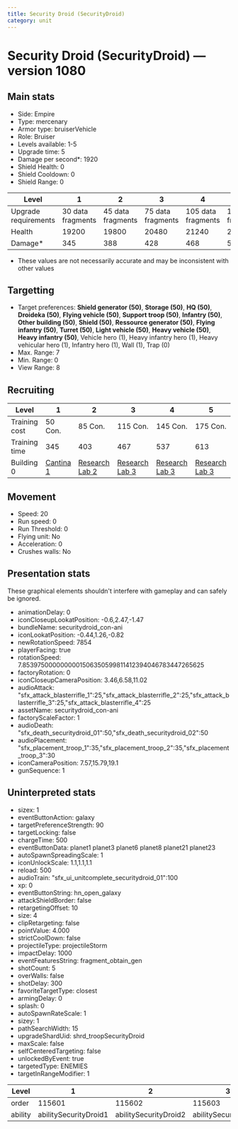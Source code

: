 ```yaml
---
title: Security Droid (SecurityDroid)
category: unit
---
```


# Security Droid (SecurityDroid) — version 1080

## Main stats

  * Side: Empire
  * Type: mercenary
  * Armor type: bruiserVehicle
  * Role: Bruiser
  * Levels available: 1-5
  * Upgrade time: 5
  * Damage per second*: 1920
  * Shield Health: 0
  * Shield Cooldown: 0
  * Shield Range: 0

|Level               |1                |2                |3                |4                 |5                 |
|--------------------|-----------------|-----------------|-----------------|------------------|------------------|
|Upgrade requirements|30 data fragments|45 data fragments|75 data fragments|105 data fragments|135 data fragments|
|Health              |19200            |19800            |20480            |21240             |22080             |
|Damage*             |345              |388              |428              |468               |508               |

* These values are not necessarily accurate and may be inconsistent with other values

## Targetting

  * Target preferences: **Shield generator (50)**, **Storage (50)**, **HQ (50)**, **Droideka (50)**, **Flying vehicle (50)**, **Support troop (50)**, **Infantry (50)**, **Other building (50)**, **Shield (50)**, **Ressource generator (50)**, **Flying infantry (50)**, **Turret (50)**, **Light vehicle (50)**, **Heavy vehicle (50)**, **Heavy infantry (50)**, Vehicle hero (1), Heavy infantry hero (1), Heavy vehicular hero (1), Infantry hero (1), Wall (1), Trap (0)
  * Max. Range: 7
  * Min. Range: 0
  * View Range: 8

## Recruiting

|Level        |1                                        |2                                      |3                                      |4                                      |5                                      |
|-------------|-----------------------------------------|---------------------------------------|---------------------------------------|---------------------------------------|---------------------------------------|
|Training cost|50 Con.                                  |85 Con.                                |115 Con.                               |145 Con.                               |175 Con.                               |
|Training time|345                                      |403                                    |467                                    |537                                    |613                                    |
|Building 0   |[Cantina 1](empireContrabandCantina.html)|[Research Lab 2](empireOffenseLab.html)|[Research Lab 3](empireOffenseLab.html)|[Research Lab 3](empireOffenseLab.html)|[Research Lab 3](empireOffenseLab.html)|

## Movement

  * Speed: 20
  * Run speed: 0
  * Run Threshold: 0
  * Flying unit: No
  * Acceleration: 0
  * Crushes walls: No

## Presentation stats

These graphical elements shouldn't interfere with gameplay and can safely be ignored.

  * animationDelay: 0
  * iconCloseupLookatPosition: -0.6,2.47,-1.47
  * bundleName: securitydroid_con-ani
  * iconLookatPosition: -0.44,1.26,-0.82
  * newRotationSpeed: 7854
  * playerFacing: true
  * rotationSpeed: 7.8539750000000001506350599811412394046783447265625
  * factoryRotation: 0
  * iconCloseupCameraPosition: 3.46,6.58,11.02
  * audioAttack: "sfx_attack_blasterrifle_1":25,"sfx_attack_blasterrifle_2":25,"sfx_attack_blasterrifle_3":25,"sfx_attack_blasterrifle_4":25
  * assetName: securitydroid_con-ani
  * factoryScaleFactor: 1
  * audioDeath: "sfx_death_securitydroid_01":50,"sfx_death_securitydroid_02":50
  * audioPlacement: "sfx_placement_troop_1":35,"sfx_placement_troop_2":35,"sfx_placement_troop_3":30
  * iconCameraPosition: 7.57,15.79,19.1
  * gunSequence: 1

## Uninterpreted stats

  * sizex: 1
  * eventButtonAction: galaxy
  * targetPreferenceStrength: 90
  * targetLocking: false
  * chargeTime: 500
  * eventButtonData: planet1 planet3 planet6 planet8 planet21 planet23
  * autoSpawnSpreadingScale: 1
  * iconUnlockScale: 1.1,1.1,1.1
  * reload: 500
  * audioTrain: "sfx_ui_unitcomplete_securitydroid_01":100
  * xp: 0
  * eventButtonString: hn_open_galaxy
  * attackShieldBorder: false
  * retargetingOffset: 10
  * size: 4
  * clipRetargeting: false
  * pointValue: 4.000
  * strictCoolDown: false
  * projectileType: projectileStorm
  * impactDelay: 1000
  * eventFeaturesString: fragment_obtain_gen
  * shotCount: 5
  * overWalls: false
  * shotDelay: 300
  * favoriteTargetType: closest
  * armingDelay: 0
  * splash: 0
  * autoSpawnRateScale: 1
  * sizey: 1
  * pathSearchWidth: 15
  * upgradeShardUid: shrd_troopSecurityDroid
  * maxScale: false
  * selfCenteredTargeting: false
  * unlockedByEvent: true
  * targetedType: ENEMIES
  * targetInRangeModifier: 1

|Level  |1                    |2                    |3                    |4                    |5                    |
|-------|---------------------|---------------------|---------------------|---------------------|---------------------|
|order  |115601               |115602               |115603               |115605               |115606               |
|ability|abilitySecurityDroid1|abilitySecurityDroid2|abilitySecurityDroid3|abilitySecurityDroid4|abilitySecurityDroid5|

